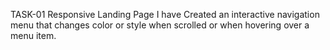 TASK-01
Responsive Landing Page
 I have Created an interactive navigation menu that changes color or style when scrolled or when hovering over a menu item. 
